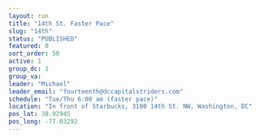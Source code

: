 ```yaml
---
layout: run
title: "14th St. Faster Pace"
slug: "14th"
status: "PUBLISHED"
featured: 0
sort_order: 50
active: 1
group_dc: 1
group_va:
leader: "Michael"
leader_email: "fourteenth@dccapitalstriders.com"
schedule: "Tue/Thu 6:00 am (faster pace)"
location: "In front of Starbucks, 3100 14th St. NW, Washington, DC"
pos_lat: 38.92945
pos_long: -77.03292
---
```

